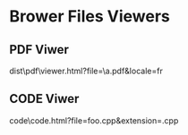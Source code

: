 # Brower Files Viewers

## PDF Viwer

dist\pdf\viewer.html?file=\a.pdf&locale=fr

## CODE Viwer

code\code.html?file=foo.cpp&extension=.cpp
